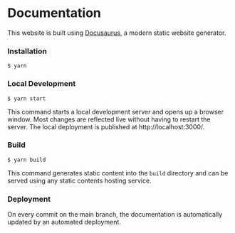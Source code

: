 <!--
 Copyright (c) 2024 Fraunhofer-Gesellschaft zur Förderung der angewandten Forschung e.V.

 This work is licensed under the Fraunhofer License (on the basis of the MIT license)
 that can be found in the LICENSE file.

 The initial version of this file was auto-generated by Docusaurus. Docusaurus is published under
 the MIT license.
 See https://github.com/facebook/docusaurus/blob/6c7f2fde20b2448a1b966dd5f674205c0a08eeba/LICENSE
 for more information.
-->

# Documentation

This website is built using [Docusaurus](https://docusaurus.io/), a modern static website generator.

### Installation

```
$ yarn
```

### Local Development

```
$ yarn start
```

This command starts a local development server and opens up a browser window. Most changes are reflected live without having to restart the server. The local deployment is published at http://localhost:3000/.

### Build

```
$ yarn build
```

This command generates static content into the `build` directory and can be served using any static contents hosting service.

### Deployment

On every commit on the main branch, the documentation is automatically updated by an automated deployment.
